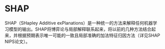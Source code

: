 # SHAP

SHAP（SHapley Additive exPlanations）是一种统一的方法来解释任何机器学习模型的输出。SHAP将博弈论与局部解释联系起来，将以前的几种方法结合起来，并根据预期表示唯一可能的一致且局部准确的加法特征归因方法（详见SHAP NIPS论文）。
